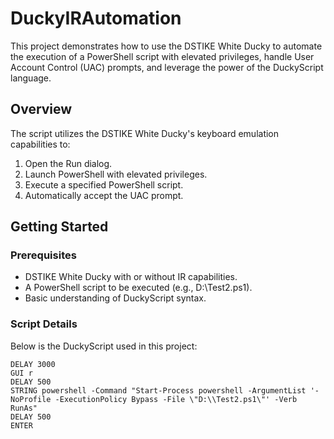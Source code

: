# DuckyIRAutomation

This project demonstrates how to use the DSTIKE White Ducky to automate the execution of a PowerShell script with elevated privileges, handle User Account Control (UAC) prompts, and leverage the power of the DuckyScript language.

## Overview

The script utilizes the DSTIKE White Ducky's keyboard emulation capabilities to:
1. Open the Run dialog.
2. Launch PowerShell with elevated privileges.
3. Execute a specified PowerShell script.
4. Automatically accept the UAC prompt.

## Getting Started

### Prerequisites

- DSTIKE White Ducky with  or without IR capabilities.
- A PowerShell script to be executed (e.g., D:\Test2.ps1).
- Basic understanding of DuckyScript syntax.

### Script Details

Below is the DuckyScript used in this project:
```plaintext
DELAY 3000
GUI r
DELAY 500
STRING powershell -Command "Start-Process powershell -ArgumentList '-NoProfile -ExecutionPolicy Bypass -File \"D:\\Test2.ps1\"' -Verb RunAs"
DELAY 500
ENTER
```